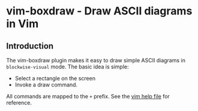 # vim-boxdraw - Draw ASCII diagrams in Vim

## Introduction

The vim-boxdraw plugin makes it easy to draw simple ASCII diagrams in
`blockwise-visual` mode. The basic idea is simple:

- Select a rectangle on the screen
- Invoke a draw command.

All commands are mapped to the `+` prefix. See the
[vim help file](doc/boxdraw.txt) for reference.

